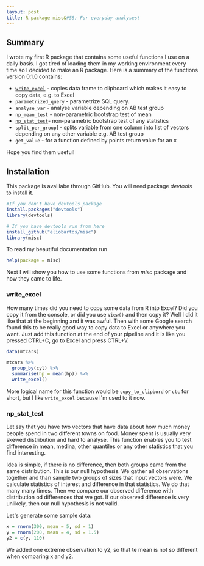 ```yaml
---
layout: post
title: R package misc&#58; For everyday analyses!
---
```


## Summary
I wrote my first R package that contains some useful functions I use on a daily basis. I got tired of loading them in my working environment every time so I decided to make an R package. Here is a summary of the functions version 0.1.0 contains:

* [`write_excel`](#write_excel) - copies data frame to clipboard which makes it easy to copy data, e.g. to Excel
* `parametrized_query` - parametrize SQL query.
* `analyse_var` - analyse variable depending on AB test group
* `np_mean_test` - non-parametric bootstrap test of mean
* [`np_stat_test`](#np_stat_test)- non-parametric bootstrap test of any statistics
* `split_per_group`] - splits variable from one column into list of vectors depending on any other variable e.g. AB test group
* `get_value` - for a function defined by points return value for an x

Hope you find them useful!

## Installation
This package is avalilabe through GitHub. You will need package *devtools* to install it.

```R
#If you don't have devtools package
install.packages("devtools")
library(devtools)

# If you have devtools run from here
install_github("eliobartos/misc")
library(misc)
```

To read my beautiful documentation run 
```R
help(package = misc)
```
Next I will show you how to use some functions from *misc* package and how they came to life.

<a name="write_excel"></a>
### write_excel

How many times did you need to copy some data from R into Excel? Did you copy it from the console, or did you use `View()` and then copy it? Well I did it like that at the beginning and it was awful. Then with some Google search found this to be really good way to copy data to Excel or anywhere you want. Just add this function at the end of your pipeline and it is like you pressed CTRL+C, go to Excel and press CTRL+V.

```R
data(mtcars)

mtcars %>% 
  group_by(cyl) %>% 
  summarise(hp = mean(hp)) %>% 
  write_excel()
```

More logical name for this function would be `copy_to_clipbord` or `ctc` for short, but I like `write_excel` because I'm used to it now.

<a name="np_stat_test"></a>
### np_stat_test

Let say that you have two vectors that have data about how much money people spend in two different towns on food. Money spent is usually very skewed distribution and hard to analyse. This function enables you to test difference in mean, medina, other quantiles or any other statistics that you find interesting.

Idea is simple, if there is no difference, then both groups came from the same distribution. This is our null hypothesis. We gather all observations together and than sample two groups of sizes that input vectors were. We calculate statistics of interest and difference in that statistics. We do that many many times. Then we compare our observed difference with distribution od differences that we got. If our observed difference is very unlikely, then our null hypothesis is not valid.

Let's generate some sample data:
```R
x = rnorm(300, mean = 5, sd = 1)
y = rnorm(200, mean = 4, sd = 1.5)
y2 = c(y, 110)
```

We added one extreme observation to y2, so that te mean is not so different when comparing x and y2.

